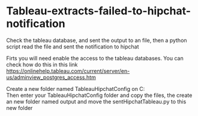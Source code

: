 # Tableau-extracts-failed-to-hipchat-notification
Check the tableau database, and sent the output to an file, then a python script read the file and sent the notification to hipchat

Firts you will need enable the access to the tableau databases. You can check how do this in this link https://onlinehelp.tableau.com/current/server/en-us/adminview_postgres_access.htm

Create a new folder named TableauHipchatConfig  on C:\
Then enter your TableauHipchatConfig folder and copy the files, the create an new folder named output and move the sentHipchatTableau.py to this new folder
